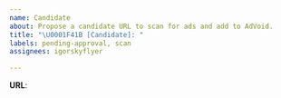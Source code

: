 ```yaml
---
name: Candidate
about: Propose a candidate URL to scan for ads and add to AdVoid.
title: "\U0001F41B [Candidate]: "
labels: pending-approval, scan
assignees: igorskyflyer

---
```


**URL**:
